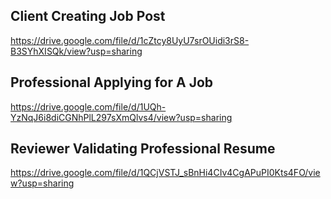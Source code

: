 ## Client Creating Job Post
https://drive.google.com/file/d/1cZtcy8UyU7srOUidi3rS8-B3SYhXISQk/view?usp=sharing

## Professional Applying for A Job
https://drive.google.com/file/d/1UQh-YzNqJ6i8diCGNhPlL297sXmQlvs4/view?usp=sharing

## Reviewer Validating Professional Resume
https://drive.google.com/file/d/1QCjVSTJ_sBnHi4CIv4CgAPuPI0Kts4FO/view?usp=sharing
